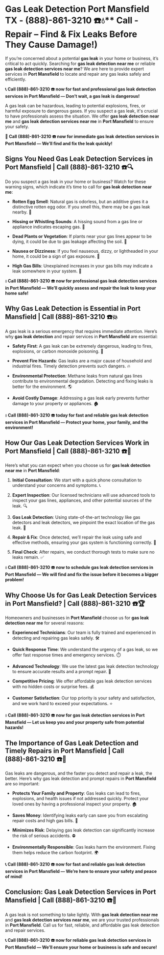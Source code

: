 # Gas Leak Detection Port Mansfield TX - (888)-861-3210 ☎️💧** Call - Repair – Find & Fix Leaks Before They Cause Damage!)

If you’re concerned about a potential **gas leak** in your home or business, it’s critical to act quickly. Searching for **gas leak detection near me** or reliable **gas leak detection services near me**? We are here to provide expert services in **Port Mansfield** to locate and repair any gas leaks safely and efficiently.

**📞 Call (888)-861-3210 ☎️ now for fast and professional gas leak detection services in Port Mansfield — Don’t wait, a gas leak is dangerous!**

A gas leak can be hazardous, leading to potential explosions, fires, or harmful exposure to dangerous gases. If you suspect a gas leak, it's crucial to have professionals assess the situation. We offer **gas leak detection near me** and **gas leak detection services near me** in **Port Mansfield** to ensure your safety.

**🚨 Call (888)-861-3210 ☎️ now for immediate gas leak detection services in Port Mansfield — We’ll find and fix the leak quickly!**

## **Signs You Need Gas Leak Detection Services in Port Mansfield | Call (888)-861-3210 ☎️🔍**

Do you suspect a gas leak in your home or business? Watch for these warning signs, which indicate it’s time to call for **gas leak detection near me**:

- **Rotten Egg Smell**: Natural gas is odorless, but an additive gives it a distinctive rotten egg odor. If you smell this, there may be a gas leak nearby. 💨
- **Hissing or Whistling Sounds**: A hissing sound from a gas line or appliance indicates escaping gas. 📣
- **Dead Plants or Vegetation**: If plants near your gas lines appear to be dying, it could be due to gas leakage affecting the soil. 🌱
- **Nausea or Dizziness**: If you feel nauseous, dizzy, or lightheaded in your home, it could be a sign of gas exposure. 🤢
- **High Gas Bills**: Unexplained increases in your gas bills may indicate a leak somewhere in your system. 💸

**💧 Call (888)-861-3210 ☎️ now for professional gas leak detection services in Port Mansfield — We’ll quickly assess and repair the leak to keep your home safe!**

## **Why Gas Leak Detection is Essential in Port Mansfield | Call (888)-861-3210 ☎️💥**

A gas leak is a serious emergency that requires immediate attention. Here’s why **gas leak detection** and repair services in **Port Mansfield** are essential:

- **Safety First**: A gas leak can be extremely dangerous, leading to fires, explosions, or carbon monoxide poisoning. 🛑
- **Prevent Fire Hazards**: Gas leaks are a major cause of household and industrial fires. Timely detection prevents such dangers. 🔥
- **Environmental Protection**: Methane leaks from natural gas lines contribute to environmental degradation. Detecting and fixing leaks is better for the environment. 🌎
- **Avoid Costly Damage**: Addressing a gas leak early prevents further damage to your property or appliances. 🏚️

**💧 Call (888)-861-3210 ☎️ today for fast and reliable gas leak detection services in Port Mansfield — Protect your home, your family, and the environment!**

## **How Our Gas Leak Detection Services Work in Port Mansfield | Call (888)-861-3210 ☎️🔧**

Here’s what you can expect when you choose us for **gas leak detection near me** in **Port Mansfield**:

1. **Initial Consultation**: We start with a quick phone consultation to understand your concerns and symptoms. 📞
2. **Expert Inspection**: Our licensed technicians will use advanced tools to inspect your gas lines, appliances, and other potential sources of the leak. 🔍
3. **Gas Leak Detection**: Using state-of-the-art technology like gas detectors and leak detectors, we pinpoint the exact location of the gas leak. 🔬
4. **Repair & Fix**: Once detected, we’ll repair the leak using safe and effective methods, ensuring your gas system is functioning correctly. 🔧
5. **Final Check**: After repairs, we conduct thorough tests to make sure no leaks remain. ✅

**💧 Call (888)-861-3210 ☎️ now to schedule gas leak detection services in Port Mansfield — We will find and fix the issue before it becomes a bigger problem!**

## **Why Choose Us for Gas Leak Detection Services in Port Mansfield? | Call (888)-861-3210 ☎️🏆**

Homeowners and businesses in **Port Mansfield** choose us for **gas leak detection near me** for several reasons:

- **Experienced Technicians**: Our team is fully trained and experienced in detecting and repairing gas leaks safely. 🛠️
- **Quick Response Time**: We understand the urgency of a gas leak, so we offer fast response times and emergency services. ⏱️
- **Advanced Technology**: We use the latest gas leak detection technology to ensure accurate results and a prompt repair. 🧪
- **Competitive Pricing**: We offer affordable gas leak detection services with no hidden costs or surprise fees. 💰
- **Customer Satisfaction**: Our top priority is your safety and satisfaction, and we work hard to exceed your expectations. ⭐

**💧 Call (888)-861-3210 ☎️ now for gas leak detection services in Port Mansfield — Let us keep you and your property safe from potential hazards!**

## **The Importance of Gas Leak Detection and Timely Repairs in Port Mansfield | Call (888)-861-3210 ☎️🚨**

Gas leaks are dangerous, and the faster you detect and repair a leak, the better. Here’s why gas leak detection and prompt repairs in **Port Mansfield** are so important:

- **Protects Your Family and Property**: Gas leaks can lead to fires, explosions, and health issues if not addressed quickly. Protect your loved ones by having a professional inspect your property. 🏠
- **Saves Money**: Identifying leaks early can save you from escalating repair costs and high gas bills. 💸
- **Minimizes Risk**: Delaying gas leak detection can significantly increase the risk of serious accidents. ⛔
- **Environmentally Responsible**: Gas leaks harm the environment. Fixing them helps reduce the carbon footprint. 🌍

**📞 Call (888)-861-3210 ☎️ now for fast and reliable gas leak detection services in Port Mansfield — We’re here to ensure your safety and peace of mind!**

## **Conclusion: Gas Leak Detection Services in Port Mansfield | Call (888)-861-3210 ☎️💨**

A gas leak is not something to take lightly. With **gas leak detection near me** and **gas leak detection services near me**, we are your trusted professionals in **Port Mansfield**. Call us for fast, reliable, and affordable gas leak detection and repair services.

**📞 Call (888)-861-3210 ☎️ now for reliable gas leak detection services in Port Mansfield — We’ll ensure your home or business is safe and secure!**
